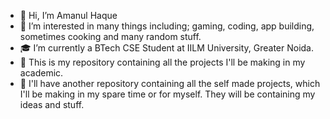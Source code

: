 - 👋 Hi, I’m Amanul Haque
- 👀 I’m interested in many things including; gaming, coding, app building, sometimes cooking and many random stuff.
- 🎓 I’m currently a BTech CSE Student at IILM University, Greater Noida.
- 📄 This is my repository containing all the projects I'll be making in my academic.
- 📄 I'll have another repository containing all the self made projects, which I'll be making in my spare time or for myself. They will be containing my ideas and stuff.
